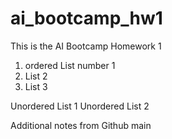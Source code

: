 # ai_bootcamp_hw1
This is the AI Bootcamp Homework 1

1. ordered List number 1
2. List 2
3. List 3

Unordered List 1
Unordered List 2

Additional notes from Github main
